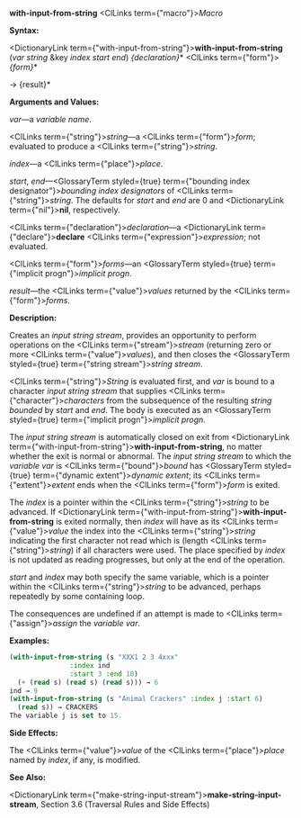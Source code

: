 **with-input-from-string** <ClLinks  term={"macro"}><i>Macro</i></ClLinks> 



**Syntax:** 



<DictionaryLink  term={"with-input-from-string"}><b>with-input-from-string</b></DictionaryLink> (*var string* &amp;key *index start end*) *\{declaration\}*\* <ClLinks  term={"form"}><i>\{form\}</i></ClLinks>\* 



→ \{result\}\* 



**Arguments and Values:** 



*var*—a *variable name*. 



<ClLinks  term={"string"}><i>string</i></ClLinks>—a <ClLinks  term={"form"}><i>form</i></ClLinks>; evaluated to produce a <ClLinks  term={"string"}><i>string</i></ClLinks>. 



*index*—a <ClLinks  term={"place"}><i>place</i></ClLinks>. 



*start*, *end*—<GlossaryTerm styled={true} term={"bounding index designator"}><i>bounding index designators</i></GlossaryTerm> of <ClLinks  term={"string"}><i>string</i></ClLinks>. The defaults for *start* and *end* are 0 and <DictionaryLink  term={"nil"}><b>nil</b></DictionaryLink>, respectively. 



<ClLinks  term={"declaration"}><i>declaration</i></ClLinks>—a <DictionaryLink  term={"declare"}><b>declare</b></DictionaryLink> <ClLinks  term={"expression"}><i>expression</i></ClLinks>; not evaluated. 



<ClLinks  term={"form"}><i>forms</i></ClLinks>—an <GlossaryTerm styled={true} term={"implicit progn"}><i>implicit progn</i></GlossaryTerm>. 



*result*—the <ClLinks  term={"value"}><i>values</i></ClLinks> returned by the <ClLinks  term={"form"}><i>forms</i></ClLinks>. 



**Description:** 



Creates an *input string stream*, provides an opportunity to perform operations on the <ClLinks  term={"stream"}><i>stream</i></ClLinks> (returning zero or more <ClLinks  term={"value"}><i>values</i></ClLinks>), and then closes the <GlossaryTerm styled={true} term={"string stream"}><i>string stream</i></GlossaryTerm>. 







 



 



<ClLinks  term={"string"}><i>String</i></ClLinks> is evaluated first, and *var* is bound to a character *input string stream* that supplies <ClLinks  term={"character"}><i>characters</i></ClLinks> from the subsequence of the resulting *string bounded* by *start* and *end*. The body is executed as an <GlossaryTerm styled={true} term={"implicit progn"}><i>implicit progn</i></GlossaryTerm>. 



The *input string stream* is automatically closed on exit from <DictionaryLink  term={"with-input-from-string"}><b>with-input-from-string</b></DictionaryLink>, no matter whether the exit is normal or abnormal. The *input string stream* to which the *variable var* is <ClLinks  term={"bound"}><i>bound</i></ClLinks> has <GlossaryTerm styled={true} term={"dynamic extent"}><i>dynamic extent</i></GlossaryTerm>; its <ClLinks  term={"extent"}><i>extent</i></ClLinks> ends when the <ClLinks  term={"form"}><i>form</i></ClLinks> is exited. 



The *index* is a pointer within the <ClLinks  term={"string"}><i>string</i></ClLinks> to be advanced. If <DictionaryLink  term={"with-input-from-string"}><b>with-input-from-string</b></DictionaryLink> is exited normally, then *index* will have as its <ClLinks  term={"value"}><i>value</i></ClLinks> the index into the <ClLinks  term={"string"}><i>string</i></ClLinks> indicating the first character not read which is (length <ClLinks  term={"string"}><i>string</i></ClLinks>) if all characters were used. The place specified by *index* is not updated as reading progresses, but only at the end of the operation. 



*start* and *index* may both specify the same variable, which is a pointer within the <ClLinks  term={"string"}><i>string</i></ClLinks> to be advanced, perhaps repeatedly by some containing loop. 



The consequences are undefined if an attempt is made to <ClLinks  term={"assign"}><i>assign</i></ClLinks> the *variable var*. 



**Examples:**
```lisp
(with-input-from-string (s "XXX1 2 3 4xxx" 
			   :index ind 
			   :start 3 :end 10) 
  (+ (read s) (read s) (read s))) → 6 
ind → 9 
(with-input-from-string (s "Animal Crackers" :index j :start 6) 
  (read s)) → CRACKERS 
The variable j is set to 15. 
```
**Side Effects:** 



The <ClLinks  term={"value"}><i>value</i></ClLinks> of the <ClLinks  term={"place"}><i>place</i></ClLinks> named by *index*, if any, is modified. 



**See Also:** 



<DictionaryLink  term={"make-string-input-stream"}><b>make-string-input-stream</b></DictionaryLink>, Section 3.6 (Traversal Rules and Side Effects) 



